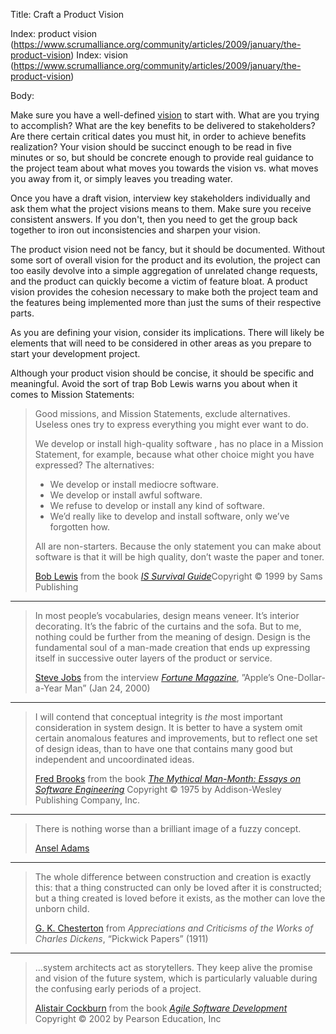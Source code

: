 Title: Craft a Product Vision

Index: product vision (https://www.scrumalliance.org/community/articles/2009/january/the-product-vision)
Index: vision (https://www.scrumalliance.org/community/articles/2009/january/the-product-vision)

Body:

Make sure you have a well-defined [vision][] to start with. What are you trying to accomplish? What are the key benefits to be delivered to stakeholders? Are there certain critical dates you must hit, in order to achieve benefits realization? Your vision should be succinct enough to be read in five minutes or so, but should be concrete enough to provide real guidance to the project team about what moves you towards the vision vs. what moves you away from it, or simply leaves you treading water.

Once you have a draft vision, interview key stakeholders individually and ask them what the project visions means to them. Make sure you receive consistent answers. If you don't, then you need to get the group back together to iron out inconsistencies and sharpen your vision.

The product vision need not be fancy, but it should be documented. Without some sort of overall vision for the product and its evolution, the project can too easily devolve into a simple aggregation of unrelated change requests, and the product can quickly become a victim of feature bloat. A product vision provides the cohesion necessary to make both the project team and the features being implemented more than just the sums of their respective parts.

As you are defining your vision, consider its implications. There will likely be elements that will need to be considered in other areas as you prepare to start your development project.

Although your product vision should be concise, it should be specific and meaningful. Avoid the sort of trap Bob Lewis warns you about when it comes to Mission Statements:

<blockquote>
<p>
Good missions, and Mission Statements, exclude alternatives. Useless ones try to express everything you might ever want to do. </p>

<p>
We develop or install high-quality software , has no place in a Mission Statement, for example, because what other choice might you have expressed? The alternatives: </p>

<ul>
<li>We develop or install mediocre software.</li>

<li>We develop or install awful software.</li>

<li>We refuse to develop or install any kind of software.</li>

<li>We&#8217;d really like to develop and install software, only we&#8217;ve forgotten how.</li>
</ul>

<p>
All are non-starters. Because the only statement you can make about software is that it will be high quality, don&#8217;t waste the paper and toner. </p>

<footer>
<a href="http://en.wikipedia.org/wiki/Bob_Lewis">Bob Lewis</a> from the book <cite><a href="bibliography.html#lewis-1999">IS Survival Guide</a></cite>Copyright &copy; 1999 by Sams Publishing
</footer>
</blockquote>



----

<blockquote>
<p>
In most people&#8217;s vocabularies, design means veneer. It&#8217;s interior decorating. It&#8217;s the fabric of the curtains and the sofa. But to me, nothing could be further from the meaning of design. Design is the fundamental soul of a man-made creation that ends up expressing itself in successive outer layers of the product or service.</p>

<footer>
<a href="http://en.wikipedia.org/wiki/Steve_Jobs">Steve Jobs</a> from the interview <cite><a href="bibliography.html#jobs-2000">Fortune Magazine</a></cite>, &#8221;Apple&#8217;s One-Dollar-a-Year Man&#8221; (Jan 24, 2000)
</footer>
</blockquote>

----

<blockquote>
<p>
I will contend that conceptual integrity is <em>the</em> most important consideration in system design. It is better to have a system omit certain anomalous features and improvements, but to reflect one set of design ideas, than to have one that contains many good but independent and uncoordinated ideas.</p>

<footer>
<a href="http://en.wikipedia.org/wiki/Fred_Brooks">Fred Brooks</a> from the book <cite><a href="bibliography.html#brooks-1975">The Mythical Man-Month: Essays on Software Engineering</a></cite> Copyright &copy; 1975 by Addison-Wesley Publishing Company, Inc.
</footer>
</blockquote>

----

<blockquote>
<p>
  There is nothing worse than a brilliant image of a fuzzy concept.
</p>

<footer>
  <a href="http://en.wikipedia.org/wiki/Ansel_Adams">Ansel Adams</a>
</footer>
</blockquote>

----

<blockquote>
<p>
The whole difference between construction and creation is exactly this: that a thing constructed can only be loved after it is constructed; but a thing created is loved before it exists, as the mother can love the unborn child. </p>

<footer>
<a href="http://en.wikipedia.org/wiki/G._K._Chesterton">G. K. Chesterton</a> from <cite>Appreciations and Criticisms of the Works of Charles Dickens</a></cite>, &#8220;Pickwick Papers&#8221; (1911)
</footer>
</blockquote>

----

<blockquote>
<p>
...system architects act as storytellers. They keep alive the promise and vision of the future system, which is particularly valuable during the confusing early periods of a project.</p>

<footer>
<a href="http://en.wikipedia.org/wiki/Alistair_Cockburn">Alistair Cockburn</a> from the book <cite><a href="bibliography.html#cockburn-2002">Agile Software Development</a></cite> Copyright &copy; 2002 by Pearson Education, Inc
</footer>
</blockquote>

[vision]:   http://www.scaledagileframework.com/vision/



